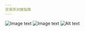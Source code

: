 ```yaml
---
交易所对接指南
---
```

![Image text](/Users/yanglvlin/Desktop/xxx/123.png)
![Image text](/Users/yanglvlin/Desktop/xxx/456.png)
![Alt text](/Users/yanglvlin/Desktop/xxx/123.png)
